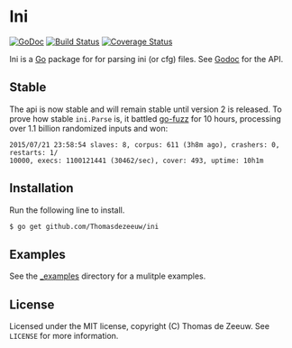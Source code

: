 # Ini

[![GoDoc](https://godoc.org/github.com/Thomasdezeeuw/ini?status.svg)](https://godoc.org/github.com/Thomasdezeeuw/ini)
[![Build Status](https://travis-ci.org/Thomasdezeeuw/ini.png?branch=master)](https://travis-ci.org/Thomasdezeeuw/ini)
[![Coverage Status](https://coveralls.io/repos/Thomasdezeeuw/ini/badge.svg?branch=master&service=github)](https://coveralls.io/github/Thomasdezeeuw/ini?branch=master)

Ini is a [Go](https://golang.org/) package for for parsing ini (or cfg) files.
See [Godoc](https://godoc.org/github.com/Thomasdezeeuw/ini) for the API.

## Stable

The api is now stable and will remain stable until version 2 is released. To
prove how stable `ini.Parse` is, it battled [go-fuzz](https://github.com/dvyukov/go-fuzz)
for 10 hours, processing over 1.1 billion randomized inputs and won:

```
2015/07/21 23:58:54 slaves: 8, corpus: 611 (3h8m ago), crashers: 0, restarts: 1/
10000, execs: 1100121441 (30462/sec), cover: 493, uptime: 10h1m
```

## Installation

Run the following line to install.

```bash
$ go get github.com/Thomasdezeeuw/ini
```

## Examples

See the [_examples](https://github.com/Thomasdezeeuw/ini/tree/master/_examples)
directory for a mulitple examples.

## License

Licensed under the MIT license, copyright (C) Thomas de Zeeuw. See `LICENSE` for
more information.
